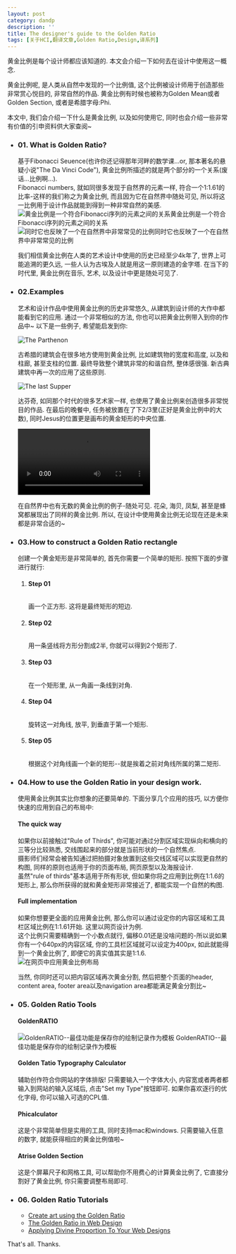 ```yaml
---
layout: post
category: dandp
description: ''
title: The designer's guide to the Golden Ratio
tags: [关于HCI,翻译文章,Golden Ratio,Design,译系列]
---
```


黄金比例是每个设计师都应该知道的. 本文会介绍一下如何去在设计中使用这一概念.

黄金比例呢, 是人类从自然中发现的一个比例值, 这个比例被设计师用于创造那些非常赏心悦目的, 非常自然的作品. 黄金比例有时候也被称为Golden Mean或者Golden Section, 或者是希腊字母:Phi.

本文中, 我们会介绍一下什么是黄金比例, 以及如何使用它, 同时也会介绍一些非常有价值的引申资料供大家查阅~

<ul>
  <li>
    <h3>01. What is Golden Ratio?</h3>
    <p>基于Fibonacci Seuence(也许你还记得那年河畔的数学课...or, 那本著名的悬疑小说"The Da Vinci Code"), 黄金比例所描述的就是两个部分的一个关系(废话...比例啊...). <br> Fibonacci numbers, 就如同很多发现于自然界的元素一样, 符合一个1:1.61的比率-这样的我们称之为黄金比例, 而且因为它在自然界中随处可见, 所以将这一比例用于设计作品就能到得到一种非常自然的美感. 
      <img src="http://media.creativebloq.futurecdn.net/sites/creativebloq.com/files/images/2012/10/fibonaccigoldenrectangle.jpg" alt="黄金比例是一个符合Fibonacci序列的元素之间的关系">黄金比例是一个符合Fibonacci序列的元素之间的关系
      <img src="http://media.creativebloq.futurecdn.net/sites/creativebloq.com/files/images/2012/10/fibonaccispiral.jpg" alt="同时它也反映了一个在自然界中非常常见的比例">同时它也反映了一个在自然界中非常常见的比例
    </p>
    <p>
      我们相信黄金比例在人类的艺术设计中使用的历史已经至少4k年了, 世界上可能追溯的更久远, 一些人认为古埃及人就是用这一原则建造的金字塔. 在当下的时代里, 黄金比例在音乐, 艺术, 以及设计中更是随处可见了.
    </p>
  </li>
  <li>
    <h3>02.Examples</h3>
    <p>艺术和设计作品中使用黄金比例的历史非常悠久, 从建筑到设计师的大作中都能看到它的应用. 通过一个非常相似的方法, 你也可以把黄金比例带入到你的作品中~ 以下是一些例子, 希望能启发到你:</p>
    <img src="http://media.creativebloq.futurecdn.net/sites/creativebloq.com/files/images/2012/10/panthenon.jpg" alt="The Parthenon">
    <p>古希腊的建筑会在很多地方使用到黄金比例, 比如建筑物的宽度和高度, 以及和柱廊, 甚至支柱的位置. 最终导致整个建筑非常的和谐自然, 整体感很强. 新古典建筑中再一次的应用了这些原则.</p>
    <img src="http://media.creativebloq.futurecdn.net/sites/creativebloq.com/files/images/2012/10/lastsupper.jpg" alt="The last Supper">
    <p>达芬奇, 如同那个时代的很多艺术家一样, 也使用了黄金比例来创造很多非常悦目的作品. 在最后的晚餐中, 任务被放置在了下2/3里(正好是黄金比例中的大数), 同时Jesus的位置更是画布的黄金矩形的中央位置.</p>
    <video src="https://www.youtube.com/watch?v=kkGeOWYOFoA"></video>
    <p>在自然界中也有无数的黄金比例的例子-随处可见. 花朵, 海贝, 凤梨, 甚至是蜂窝都展现出了同样的黄金比例. 所以, 在设计中使用黄金比例无论现在还是未来都是非常合适的~</p>
  </li>
  <li>
    <h3>03.How to construct a Golden Ratio rectangle</h3>
    <p>创建一个黄金矩形是非常简单的, 首先你需要一个简单的矩形. 按照下面的步骤进行就行:</p>
    <ol>
      <li>
        <h4>Step 01</h4>
        <img src="http://media.creativebloq.futurecdn.net/sites/creativebloq.com/files/images/2012/10/step01.jpg" alt="">
        <p>画一个正方形. 这将是最终矩形的短边.</p>
      </li>
      <li>
        <h4>Step 02</h4>
        <img src="http://media.creativebloq.futurecdn.net/sites/creativebloq.com/files/images/2012/10/step02.jpg" alt="">
        <p>用一条竖线将方形分割成2半, 你就可以得到2个矩形了.</p>
      </li>
      <li>
        <h4>Step 03</h4>
        <img src="http://media.creativebloq.futurecdn.net/sites/creativebloq.com/files/images/2012/10/step03.jpg" alt="">
        <p>在一个矩形里, 从一角画一条线到对角.</p>
      </li>
      <li>
        <h4>Step 04</h4>
        <img src="http://media.creativebloq.futurecdn.net/sites/creativebloq.com/files/images/2012/10/step04.jpg" alt="">
        <p>旋转这一对角线, 放平, 到垂直于第一个矩形.</p>
      </li>
      <li>
        <h4>Step 05</h4>
        <img src="http://media.creativebloq.futurecdn.net/sites/creativebloq.com/files/images/2012/10/step05.jpg" alt="">
        <p>根据这个对角线画一个新的矩形--就是挨着之前对角线所属的第二矩形.</p>
      </li>
    </ol>
  </li>
  <li>
    <h3>04.How to use the Golden Ratio in your design work.</h3>
    <p>使用黄金比例其实比你想象的还要简单的. 下面分享几个应用的技巧, 以方便你快速的应用到自己的布局中:</p>
    <h4>The quick way</h4>
    <p>如果你以前接触过"Rule of Thirds", 你可能对通过分割区域实现纵向和横向的三等分比较熟悉, 交线围起来的部分就是当前形状的一个自然焦点. <br>
    摄影师们经常会被告知通过把拍摄对象放置到这些交线区域可以实现更自然的构图, 同样的原则也适用于你的页面布局, 网页原型以及海报设计. <br>
    虽然"rule of thirds"基本适用于所有形状, 但如果你将之应用到比例在1:1.6的矩形上, 那么你所获得的就和黄金矩形非常接近了, 都能实现一个自然的构图. <br>
    </p>
    <h4>Full implementation</h4>
    <p>如果你想要更全面的应用黄金比例, 那么你可以通过设定你的内容区域和工具栏区域比例在1:1.61开始. 这里以网页设计为例. <br>
      这个比例只需要精确到一个小数点就行, 偏移0.01还是没啥问题的-所以说如果你有一个640px的内容区域, 你的工具栏区域就可以设定为400px, 如此就能得到一个黄金比例了, 即便它的真实值其实是1:1.6. <br>
      <img src="http://media.creativebloq.futurecdn.net/sites/creativebloq.com/files/images/2012/10/useratiowebdesign.jpg" alt="在网页中应用黄金比例布局">
    </p>
    <p>当然, 你同时还可以把内容区域再次黄金分割, 然后把整个页面的header, content area, footer area以及navigation area都能满足黄金分割比~</p>
  </li>
  <li>
    <h3>05. Golden Ratio Tools</h3>
    <h4>GoldenRATIO</h4>
    <p>
      <img src="http://media.creativebloq.futurecdn.net/sites/creativebloq.com/files/images/2013/01/goldenapp.jpg" alt="GoldenRATIO--最佳功能是保存你的绘制记录作为模板">
      GoldenRATIO--最佳功能是保存你的绘制记录作为模板 <br>
    </p>
    <h4>Golden Tatio Typography Calculator</h4>
    <p>辅助创作符合你网站的字体排版! 只需要输入一个字体大小, 内容宽或者两者都输入到网站的输入区域后, 点击"Set my Type"按钮即可. 如果你喜欢逐行的优化字母, 你可以输入可选的CPL值.</p>
    <h4>Phicalculator</h4>
    <p>
      <img src="http://media.creativebloq.futurecdn.net/sites/creativebloq.com/files/images/2013/01/phi.jpg" alt=""> <br>
      这是个非常简单但是实用的工具, 同时支持mac和windows. 只需要输入任意的数字, 就能获得相应的黄金比例值啦~
    </p>
    <h4>Atrise Golden Section</h4>
    <p>
      <img src="http://media.creativebloq.futurecdn.net/sites/creativebloq.com/files/images/2013/01/atrise.jpg" alt=""> <br>
      这是个屏幕尺子和网格工具, 可以帮助你不用费心的计算黄金比例了, 它直接分割好了黄金比例, 你只需要调整布局即可.
    </p>
  </li>
  <li>
    <h3>06. Golden Ratio Tutorials</h3>
    <ul>
      <li><a href="http://www.digitalartsonline.co.uk/tutorials/creative-lifestyle/creating-art-using-golden-ratio/" target="_blank">Create art using the Golden Ratio</a></li>
      <li><a href="http://code.tutsplus.com/tutorials/the-golden-ratio-in-web-design--net-2272" target="_blank">The Golden Ratio in Web Design</a></li>
      <li><a href="http://www.smashingmagazine.com/2008/05/29/applying-divine-proportion-to-web-design/" target="_blank">Applying Divine Proportion To Your Web Designs</a></li>
    </ul>
  </li>
</ul>
That's all. Thanks.
